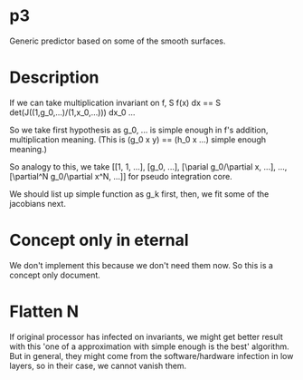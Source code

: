 # p3
Generic predictor based on some of the smooth surfaces.

# Description
If we can take multiplication invariant on f, S f(x) dx == S det(J((1,g\_0,...)/(1,x\_0,...))) dx\_0 ...

So we take first hypothesis as g\_0, ... is simple enough in f's addition, multiplication meaning.
(This is (g\_0 x y\) == (h\_0 x ...) simple enough meaning.)

So analogy to this, we take \[\[1, 1, ...\], \[g\_0, ...\], \[\parial g\_0/\partial x, ...\], ..., \[\partial^N g\_0/\partial x^N, ...\]\] for pseudo integration core.

We should list up simple function as g\_k first, then, we fit some of the jacobians next.

# Concept only in eternal
We don't implement this because we don't need them now.
So this is a concept only document.

# Flatten N
If original processor has infected on invariants, we might get better result with this 'one of a approximation with simple enough is the best' algorithm.
But in general, they might come from the software/hardware infection in low layers, so in their case, we cannot vanish them.
